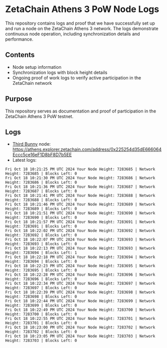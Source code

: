 # ZetaChain Athens 3 PoW Node Logs
This repository contains logs and proof that we have successfully set up and run a node on the ZetaChain Athens 3 network. The logs demonstrate continuous node operation, including synchronization details and performance.

## Contents
- Node setup information
- Synchronization logs with block height details
- Ongoing proof of work logs to verify active participation in the ZetaChain network

## Purpose
This repository serves as documentation and proof of participation in the ZetaChain Athens 3 PoW testnet.

## Logs

- [Third Bunny](https://thirdbunny.xyz/) node: https://athens.explorer.zetachain.com/address/0x225254d35dE666064Eccc5ce16eF1D8bF8D7b5EE
- Latest logs:
```
Fri Oct 18 10:21:25 PM UTC 2024 Your Node Height: 7283685 | Network Height: 7283685 | Blocks Left: 0
Fri Oct 18 10:21:30 PM UTC 2024 Your Node Height: 7283686 | Network Height: 7283686 | Blocks Left: 0
Fri Oct 18 10:21:36 PM UTC 2024 Your Node Height: 7283687 | Network Height: 7283687 | Blocks Left: 0
Fri Oct 18 10:21:41 PM UTC 2024 Your Node Height: 7283688 | Network Height: 7283688 | Blocks Left: 0
Fri Oct 18 10:21:46 PM UTC 2024 Your Node Height: 7283689 | Network Height: 7283689 | Blocks Left: 0
Fri Oct 18 10:21:51 PM UTC 2024 Your Node Height: 7283690 | Network Height: 7283690 | Blocks Left: 0
Fri Oct 18 10:21:57 PM UTC 2024 Your Node Height: 7283691 | Network Height: 7283691 | Blocks Left: 0
Fri Oct 18 10:22:02 PM UTC 2024 Your Node Height: 7283692 | Network Height: 7283692 | Blocks Left: 0
Fri Oct 18 10:22:07 PM UTC 2024 Your Node Height: 7283693 | Network Height: 7283693 | Blocks Left: 0
Fri Oct 18 10:22:13 PM UTC 2024 Your Node Height: 7283693 | Network Height: 7283694 | Blocks Left: 1
Fri Oct 18 10:22:18 PM UTC 2024 Your Node Height: 7283694 | Network Height: 7283694 | Blocks Left: 0
Fri Oct 18 10:22:23 PM UTC 2024 Your Node Height: 7283695 | Network Height: 7283695 | Blocks Left: 0
Fri Oct 18 10:22:28 PM UTC 2024 Your Node Height: 7283696 | Network Height: 7283696 | Blocks Left: 0
Fri Oct 18 10:22:34 PM UTC 2024 Your Node Height: 7283697 | Network Height: 7283697 | Blocks Left: 0
Fri Oct 18 10:22:39 PM UTC 2024 Your Node Height: 7283698 | Network Height: 7283698 | Blocks Left: 0
Fri Oct 18 10:22:44 PM UTC 2024 Your Node Height: 7283699 | Network Height: 7283699 | Blocks Left: 0
Fri Oct 18 10:22:49 PM UTC 2024 Your Node Height: 7283700 | Network Height: 7283700 | Blocks Left: 0
Fri Oct 18 10:22:55 PM UTC 2024 Your Node Height: 7283701 | Network Height: 7283701 | Blocks Left: 0
Fri Oct 18 10:23:00 PM UTC 2024 Your Node Height: 7283702 | Network Height: 7283702 | Blocks Left: 0
Fri Oct 18 10:23:05 PM UTC 2024 Your Node Height: 7283703 | Network Height: 7283703 | Blocks Left: 0
```
